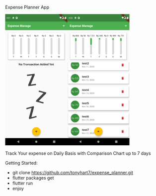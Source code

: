Expense Planner App 


<img src="https://raw.githubusercontent.com/tonyhart7/expense_planner/assets/image/test1.png" alt="drawing" width="200"/><img src="https://raw.githubusercontent.com/tonyhart7/expense_planner/assets/image/test2.png" alt="drawing" width="200"/>

Track Your expense on Daily Basis with Comparison Chart up to 7 days 

Getting Started: 

- git clone https://github.com/tonyhart7/expense_planner.git
- flutter packages get
- flutter run 
- enjoy
